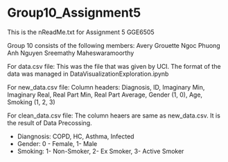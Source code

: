 # Group10_Assignment5

This is the nReadMe.txt for Assignment 5 GGE6505

Group 10 consists of the following members:
Avery Grouette
Ngoc Phuong Anh Nguyen
Sreemathy Maheswaramoorthy

For data.csv file:
This was the file that was given by UCI. The format of the data was managed in DataVisualizationExploration.ipynb

For new_data.csv file:
Column headers: Diagnosis, ID, Imaginary Min, Imaginary Real, Real Part Min, Real Part Average, Gender (1, 0), Age, Smoking (1, 2, 3)

For clean_data.csv file:
The column heaers are same as new_data.csv. It is the result of Data Precossing.


- Diangnosis: COPD, HC, Asthma, Infected
- Gender: 0 - Female, 1- Male
- Smoking: 1- Non-Smoker, 2- Ex Smoker, 3- Active Smoker
